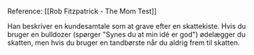 Reference: [[Rob Fitzpatrick - The Mom Test]]

Han beskriver en kundesamtale som at grave efter en skattekiste. Hvis du bruger en bulldozer (spørger "Synes du at min idé er god") ødelægger du skatten, men hvis du bruger en tandbørste når du aldrig frem til skatten.
